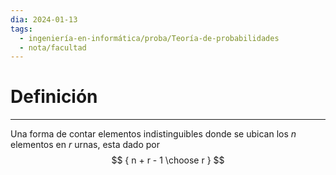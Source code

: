 ```yaml
---
dia: 2024-01-13
tags:
  - ingeniería-en-informática/proba/Teoría-de-probabilidades
  - nota/facultad
---
```

# Definición
---
Una forma de contar elementos indistinguibles donde se ubican los $n$ elementos en $r$ urnas, esta dado por $$ { n + r - 1 \choose r } $$